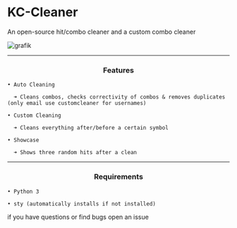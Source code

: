 # KC-Cleaner
An open-source hit/combo cleaner and a custom combo cleaner


![grafik](https://user-images.githubusercontent.com/70746714/182049147-19a89cd2-c577-47b1-b88f-a57cec72b166.png)

-----

### <p align="center">Features</p>
 
    • Auto Cleaning

      ➜ Cleans combos, checks correctivity of combos & removes duplicates (only email use customcleaner for usernames)
    
    • Custom Cleaning
  
      ➜ Cleans everything after/before a certain symbol
    
    • Showcase
  
      ➜ Shows three random hits after a clean
    
-----

### <p align="center">Requirements</p>
  
    • Python 3
  
    • sty (automatically installs if not installed)



if you have questions or find bugs open an issue
